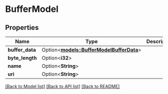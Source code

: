 # BufferModel

## Properties

Name | Type | Description | Notes
------------ | ------------- | ------------- | -------------
**buffer_data** | Option<[**models::BufferModelBufferData**](BufferModel_bufferData.md)> |  | [optional]
**byte_length** | Option<**i32**> |  | [optional]
**name** | Option<**String**> |  | [optional]
**uri** | Option<**String**> |  | [optional]

[[Back to Model list]](../README.md#documentation-for-models) [[Back to API list]](../README.md#documentation-for-api-endpoints) [[Back to README]](../README.md)


